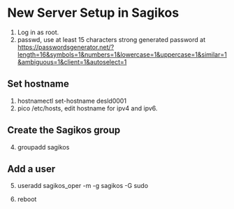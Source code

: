 # New Server Setup in Sagikos
1. Log in as root.
2. passwd, use at least 15 characters strong generated password at https://passwordsgenerator.net/?length=16&symbols=1&numbers=1&lowercase=1&uppercase=1&similar=1&ambiguous=1&client=1&autoselect=1

## Set hostname
1. hostnamectl set-hostname desld0001
1. pico /etc/hosts, edit hostname for ipv4 and ipv6.

## Create the Sagikos group
4. groupadd sagikos

## Add a user
5. useradd sagikos_oper -m -g sagikos -G sudo


6. reboot
